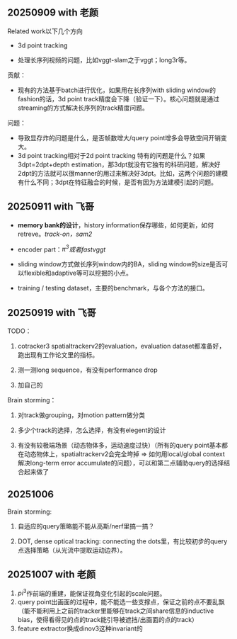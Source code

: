 ## 20250909 with 老颜

Related work以下几个方向

- 3d point tracking
  
- 处理长序列视频的问题，比如vggt-slam之于vggt；long3r等。
  

贡献：

- 现有的方法基于batch进行优化，如果用在长序列with sliding window的fashion的话，3d point track精度会下降（验证一下）。核心问题就是通过streaming的方式解决长序列的track精度问题。

问题：

- 导致显存炸的问题是什么，是否帧数增大/query point增多会导致空间开销变大。
- 3d point tracking相对于2d point tracking 特有的问题是什么？如果3dpt=2dpt+depth estimation，那3dpt就没有它独有的科研问题，解决好2dpt的方法就可以很manner的用过来解决好3dpt。比如，这两个问题的建模有什么不同；3dpt在特征融合的时候，是否有因为方法建模引起的问题。

## 20250911 with 飞哥

- **memory bank的设计**，history information保存哪些，如何更新，如何retreve。*track-on，sam2*
  
- encoder part：*$\pi^3$或者fastvggt*
  
- sliding window方式做长序列window内的BA，sliding window的size是否可以flexible和adaptive等可以挖掘的小点。
  
- training / testing dataset，主要的benchmark，与各个方法的接口。


## 20250919 with 飞哥

TODO：

1. cotracker3 spatialtrackerv2的evaluation，evaluation dataset都准备好，跑出现有工作论文里的指标。

2. 测一测long sequence，有没有performance drop

3. 加自己的

Brain storming：

1. 对track做grouping，对motion pattern做分类

2. 多少个track的选择，怎么选择，有没有elegent的设计

3. 有没有较极端场景（动态物体多，运动速度过快）（所有的query point基本都在动态物体上，spatialtrackerv2会完全垮掉 => 如何用local/global context解决long-term error accumulate的问题），可以和第二点辅助query的选择结合起来做了


## 20251006

Brain storming:

1. 自适应的query策略能不能从高斯/nerf里搞一搞？

2. DOT, dense optical tracking: connecting the dots里，有比较初步的query点选择策略（从光流中提取运动边界）。


## 20251007 with 老颜

1. $pi^3$作前端的重建，能保证视角变化引起的scale问题。
2. query point出画面的过程中，能不能选一些支撑点，保证之前的点不要乱飘（能不能利用上之前的tracker里能够在track之间share信息的inductive bias，使得看得见的点的track能引导被遮挡/出画面的点的track）
3. feature extractor换成dinov3这种invariant的

